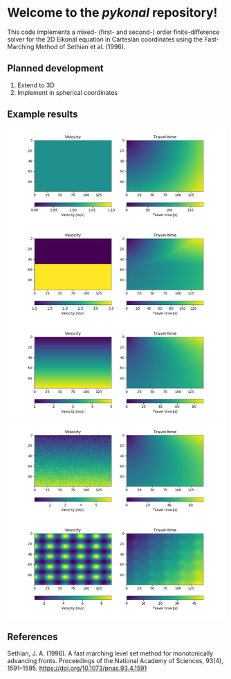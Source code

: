 # Welcome to the *pykonal* repository!
This code implements a mixed- (first- and second-) order finite-difference solver for the 2D Eikonal equation in Cartesian coordinates using the Fast-Marching Method of Sethian et al. (1996).

## Planned development
1. Extend to 3D
2. Implement in spherical coordinates

## Example results
![Figure 1](figures/figure_1.png)
![Figure 2](figures/figure_2.png)
![Figure 3](figures/figure_3.png)
![Figure 4](figures/figure_4.png)
![Figure 5](figures/figure_5.png)

## References
Sethian, J. A. (1996). A fast marching level set method for monotonically advancing fronts. Proceedings of the National Academy of Sciences, 93(4), 1591–1595. https://doi.org/10.1073/pnas.93.4.1591
